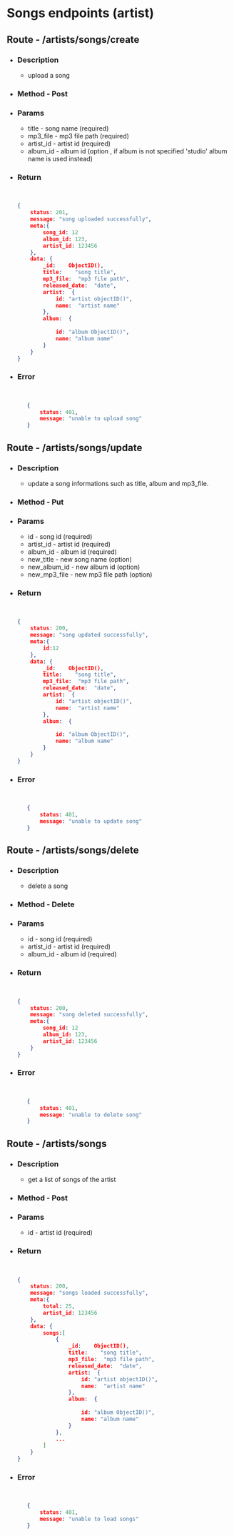 # Songs endpoints (artist)

## Route - /artists/songs/create
+ ### Description
  - upload a song
+ ### Method - Post
+ ### Params
  - title - song name (required)
  - mp3_file - mp3 file path (required)
  - artist_id - artist id (required)
  - album_id - album id (option , if album is not specified     'studio' album name is used instead)
  

+ ### Return
    <br/>

    ``` json
    {
        status: 201,
        message: "song uploaded successfully",
        meta:{
            song_id: 12
            album_id: 123,
            artist_id: 123456
        },
        data: {
            _id:    ObjectID(),
            title:    "song title",
            mp3_file:  "mp3 file path",
            released_date:  "date",
            artist:  {
                id: "artist objectID()",
                name:  "artist name"
            },
            album:  {
            
                id: "album ObjectID()",
                name: "album name"
            } 
        }
    }
    ```
+ ### Error
    <br/>
     
     ```json
        {
            status: 401,
            message: "unable to upload song"
        }
     ```

## Route - /artists/songs/update
+ ### Description
  - update a song informations such as title, album and mp3_file.
+ ### Method - Put
+ ### Params
  - id - song id (required)
  - artist_id - artist id (required)
  - album_id - album id (required)
  - new_title - new song name  (option)
  - new_album_id - new album id (option)
  - new_mp3_file - new mp3 file path (option)
  

+ ### Return
    <br/>

    ``` json
    {
        status: 200,
        message: "song updated successfully",
        meta:{
            id:12
        },
        data: {
            _id:    ObjectID(),
            title:    "song title",
            mp3_file:  "mp3 file path",
            released_date:  "date",
            artist:  {
                id: "artist objectID()",
                name:  "artist name"
            },
            album:  {
            
                id: "album ObjectID()",
                name: "album name"
            } 
        }
    }
    ```
+ ### Error
    <br/>
     
     ```json
        {
            status: 401,
            message: "unable to update song"
        }
     ```


## Route - /artists/songs/delete
+ ### Description
  - delete a song
+ ### Method - Delete
+ ### Params
  - id - song id (required)
  - artist_id - artist id (required)
  - album_id - album id (required)
  
+ ### Return
    <br/>

    ``` json
    {
        status: 200,
        message: "song deleted successfully",
        meta:{
            song_id: 12
            album_id: 123,
            artist_id: 123456
        }
    }
    ```
+ ### Error
    <br/>
     
     ```json
        {
            status: 401,
            message: "unable to delete song"
        }
     ```

## Route - /artists/songs
+ ### Description
  - get a list of songs of the artist
+ ### Method - Post
+ ### Params
  - id - artist id (required)
  
+ ### Return
    <br/>

    ``` json
    {
        status: 200,
        message: "songs loaded successfully",
        meta:{
            total: 25,
            artist_id: 123456
        },
        data: {
            songs:[
                {
                    _id:    ObjectID(),
                    title:    "song title",
                    mp3_file:  "mp3 file path",
                    released_date:  "date",
                    artist:  {
                        id: "artist objectID()",
                        name:  "artist name"
                    },
                    album:  {
                    
                        id: "album ObjectID()",
                        name: "album name"
                    } 
                },
                ...
            ]
        }
    }
    ```
+ ### Error
    <br/>
     
     ```json
        {
            status: 401,
            message: "unable to load songs"
        }
     ```